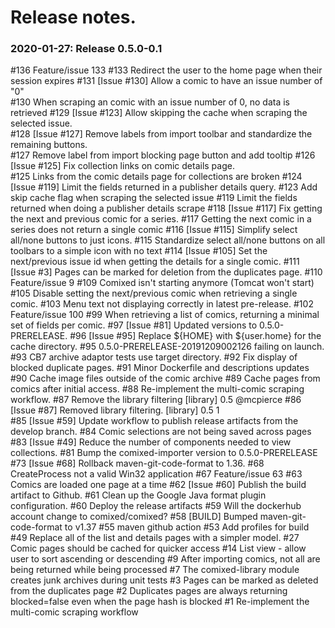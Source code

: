 # Release notes.

### 2020-01-27: Release 0.5.0-0.1
  #136  Feature/issue 133
  #133  Redirect the user to the home page when their session expires 
  #131  [Issue #130] Allow a comic to have an issue number of "0"  
  #130  When scraping an comic with an issue number of 0, no data is retrieved 
  #129  [Issue #123] Allow skipping the cache when scraping the selected issue.  
  #128  [Issue #127] Remove labels from import toolbar and standardize the remaining buttons.  
  #127  Remove label from import blocking page button and add tooltip 
  #126  [Issue #125] Fix collection links on comic details page.  
  #125  Links from the comic details page for collections are broken
  #124  [Issue #119] Limit the fields returned in a publisher details query.
  #123  Add skip cache flag when scraping the selected issue
  #119  Limit the fields returned when doing a publisher details scrape
  #118  [Issue #117] Fix getting the next and previous comic for a series.
  #117  Getting the next comic in a series does not return a single comic
  #116  [Issue #115] Simplify select all/none buttons to just icons.
  #115  Standardize select all/none buttons on all toolbars to a simple icon with no text
  #114  [Issue #105] Set the next/previous issue id when getting the details for a single comic.
  #111  [Issue #3] Pages can be marked for deletion from the duplicates page.
  #110  Feature/issue 9
  #109  Comixed isn't starting anymore (Tomcat won't start)
  #105  Disable setting the next/previous comic when retrieving a single comic.
  #103  Menu text not displaying correctly in latest pre-release.
  #102  Feature/issue 100
  #99   When retrieving a list of comics, returning a minimal set of fields per comic.
  #97   [Issue #81] Updated versions to 0.5.0-PRERELEASE.
  #96   [Issue #95] Replace ${HOME} with ${user.home} for the cache directory.
  #95   0.5.0-PRERELEASE-20191209002126 failing on launch.
  #93   CB7 archive adaptor tests use target directory.
  #92   Fix display of blocked duplicate pages.
  #91   Minor Dockerfile and descriptions updates
  #90   Cache image files outside of the comic archive
  #89   Cache pages from comics after initial access.
  #88   Re-implement the multi-comic scraping workflow.
  #87   Remove the library filtering [library] 0.5 @mcpierce 
  #86   [Issue #87] Removed library filtering. [library] 0.5 1  
  #85   [Issue #59] Update workflow to publish release artifacts from the develop branch.
  #84   Comic selections are not being saved across pages
  #83   [Issue #49] Reduce the number of components needed to view collections.
  #81   Bump the comixed-importer version to 0.5.0-PRERELEASE
  #73   [Issue #68] Rollback maven-git-code-format to 1.36.
  #68   CreateProcess not a valid Win32 application
  #67   Feature/issue 63
  #63   Comics are loaded one page at a time
  #62   [Issue #60] Publish the build artifact to Github.
  #61   Clean up the Google Java format plugin configuration.
  #60   Deploy the release artifacts
  #59   Will the dockerhub account change to comixed/comixed?
  #58   [BUILD] Bumped maven-git-code-format to v1.37
  #55   maven github action
  #53   Add profiles for build
  #49   Replace all of the list and details pages with a simpler model.
  #27   Comic pages should be cached for quicker access
  #14   List view - allow user to sort ascending or descending
  #9    After importing comics, not all are being returned while being processed
  #7    The comixed-library module creates junk archives during unit tests
  #3    Pages can be marked as deleted from the duplicates page
  #2    Duplicates pages are always returning blocked=false even when the page hash is blocked
  #1    Re-implement the multi-comic scraping workflow
